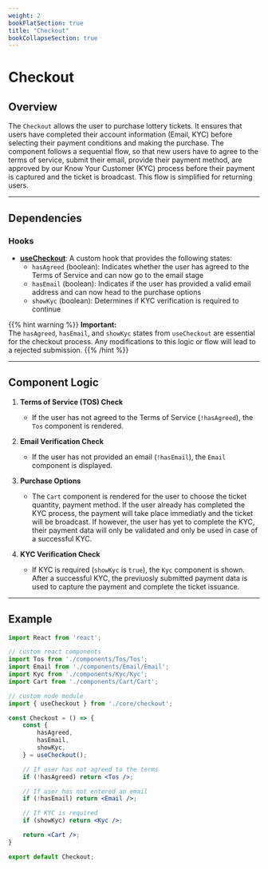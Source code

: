 ```yaml
---
weight: 2
bookFlatSection: true
title: "Checkout"
bookCollapseSection: true
---
```


# Checkout

## Overview
The `Checkout` allows the user to purchase lottery tickets. It ensures that users have completed their account information (Email, KYC) before selecting their payment conditions and making the purchase. The component follows a sequential flow, so that new users have to agree to the terms of service, submit their email, provide their payment method, are approved by our Know Your Customer (KYC) process before their payment is captured and the ticket is broadcast. This flow is simplified for returning users.

---

## Dependencies

### Hooks
- [**useCheckout**](/docs/hooks/use-checkout/): A custom hook that provides the following states:
  - `hasAgreed` (boolean): Indicates whether the user has agreed to the Terms of Service and can now go to the email stage
  - `hasEmail` (boolean): Indicates if the user has provided a valid email address and can now head to the purchase options
  - `showKyc` (boolean): Determines if KYC verification is required to continue

{{% hint warning %}}
**Important:**  
The `hasAgreed`, `hasEmail`, and `showKyc` states from `useCheckout` are essential for the checkout process. Any modifications to this logic or flow will lead to a rejected submission.
{{% /hint %}}

---

## Component Logic
1. **Terms of Service (TOS) Check**
   - If the user has not agreed to the Terms of Service (`!hasAgreed`), the `Tos` component is rendered.

2. **Email Verification Check**
   - If the user has not provided an email (`!hasEmail`), the `Email` component is displayed.

3. **Purchase Options**
   - The `Cart` component is rendered for the user to choose the ticket quantity, payment method. If the user already has completed the KYC process, the payment will take place immediatly and the ticket will be broadcast. If however, the user has yet to complete the KYC, their payment data will only be validated and only be used in case of a successful KYC.

4. **KYC Verification Check**
   - If KYC is required (`showKyc` is `true`), the `Kyc` component is shown. After a successful KYC, the previuosly submitted payment data is used to capture the payment and complete the ticket issuance.



---

## Example

```jsx
import React from 'react';

// custom react components
import Tos from './components/Tos/Tos';
import Email from './components/Email/Email';
import Kyc from './components/Kyc/Kyc';
import Cart from './components/Cart/Cart';

// custom node module
import { useCheckout } from './core/checkout';

const Checkout = () => {
	const {
		hasAgreed,
		hasEmail,
		showKyc,
	} = useCheckout();

	// If user has not agreed to the terms
	if (!hasAgreed) return <Tos />;

	// If user has not entered an email
	if (!hasEmail) return <Email />;

	// If KYC is required
	if (showKyc) return <Kyc />;

	return <Cart />;
}

export default Checkout;
```